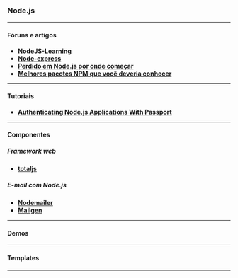 ### Node.js

---

#### Fóruns e artigos
- __[NodeJS-Learning](https://github.com/sergtitov/NodeJS-Learning)__
- __[Node-express](https://github.com/nodebr/node-with-express)__
- __[Perdido em Node.js por onde começar](http://vizir.com.br/2016/06/perdido-em-node-js-por-onde-comecar/)__
- __[Melhores pacotes NPM que você deveria conhecer](http://programadorobjetivo.co/os-melhores-pacotes-npm-node/)__

---

#### Tutoriais
- __[Authenticating Node.js Applications With Passport](http://code.tutsplus.com/tutorials/authenticating-nodejs-applications-with-passport--cms-21619)__

---

#### Componentes

##### Framework web
- __[totaljs](https://www.totaljs.com/)__

##### E-mail com Node.js
- __[Nodemailer](https://github.com/nodemailer/nodemailer)__
- __[Mailgen](https://github.com/eladnava/mailgen)__

---

#### Demos

---

#### Templates

---